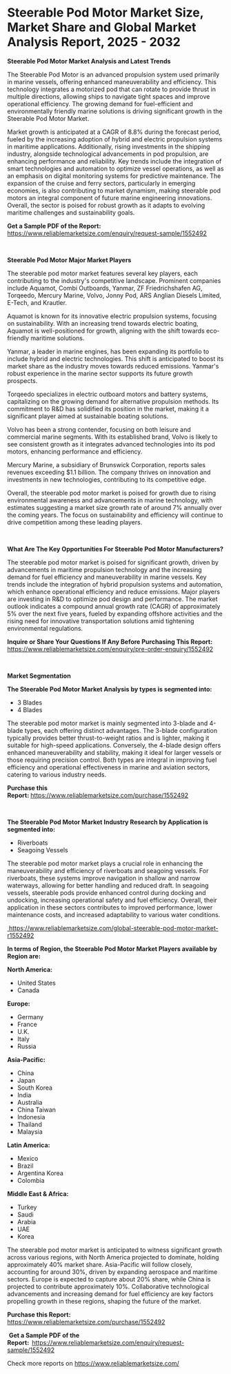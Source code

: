 <p><h1>Steerable Pod Motor Market Size, Market Share and Global Market Analysis Report, 2025 - 2032</h1></p><p><strong>Steerable Pod Motor Market Analysis and Latest Trends</strong></p>
<p><p>The Steerable Pod Motor is an advanced propulsion system used primarily in marine vessels, offering enhanced maneuverability and efficiency. This technology integrates a motorized pod that can rotate to provide thrust in multiple directions, allowing ships to navigate tight spaces and improve operational efficiency. The growing demand for fuel-efficient and environmentally friendly marine solutions is driving significant growth in the Steerable Pod Motor Market.</p><p>Market growth is anticipated at a CAGR of 8.8% during the forecast period, fueled by the increasing adoption of hybrid and electric propulsion systems in maritime applications. Additionally, rising investments in the shipping industry, alongside technological advancements in pod propulsion, are enhancing performance and reliability. Key trends include the integration of smart technologies and automation to optimize vessel operations, as well as an emphasis on digital monitoring systems for predictive maintenance. The expansion of the cruise and ferry sectors, particularly in emerging economies, is also contributing to market dynamism, making steerable pod motors an integral component of future marine engineering innovations. Overall, the sector is poised for robust growth as it adapts to evolving maritime challenges and sustainability goals.</p></p>
<p><strong>Get a Sample PDF of the Report:&nbsp;</strong> <a href="https://www.reliablemarketsize.com/enquiry/request-sample/1552492?utm_campaign=2265&utm_medium=2&utm_source=Github&utm_content=ia&utm_term=27022025&utm_id=steerable-pod-motor">https://www.reliablemarketsize.com/enquiry/request-sample/1552492</a></p>
<p>&nbsp;</p>
<p><strong>Steerable Pod Motor Major Market Players</strong></p>
<p><p>The steerable pod motor market features several key players, each contributing to the industry's competitive landscape. Prominent companies include Aquamot, Combi Outboards, Yanmar, ZF Friedrichshafen AG, Torqeedo, Mercury Marine, Volvo, Jonny Pod, ARS Anglian Diesels Limited, E-Tech, and Krautler.</p><p>Aquamot is known for its innovative electric propulsion systems, focusing on sustainability. With an increasing trend towards electric boating, Aquamot is well-positioned for growth, aligning with the shift towards eco-friendly maritime solutions.</p><p>Yanmar, a leader in marine engines, has been expanding its portfolio to include hybrid and electric technologies. This shift is anticipated to boost its market share as the industry moves towards reduced emissions. Yanmar's robust experience in the marine sector supports its future growth prospects.</p><p>Torqeedo specializes in electric outboard motors and battery systems, capitalizing on the growing demand for alternative propulsion methods. Its commitment to R&D has solidified its position in the market, making it a significant player aimed at sustainable boating solutions.</p><p>Volvo has been a strong contender, focusing on both leisure and commercial marine segments. With its established brand, Volvo is likely to see consistent growth as it integrates advanced technologies into its pod motors, enhancing performance and efficiency.</p><p>Mercury Marine, a subsidiary of Brunswick Corporation, reports sales revenues exceeding $1.1 billion. The company thrives on innovation and investments in new technologies, contributing to its competitive edge.</p><p>Overall, the steerable pod motor market is poised for growth due to rising environmental awareness and advancements in marine technology, with estimates suggesting a market size growth rate of around 7% annually over the coming years. The focus on sustainability and efficiency will continue to drive competition among these leading players.</p></p>
<p>&nbsp;</p>
<p><strong>What Are The Key Opportunities For Steerable Pod Motor Manufacturers?</strong></p>
<p><p>The steerable pod motor market is poised for significant growth, driven by advancements in maritime propulsion technology and the increasing demand for fuel efficiency and maneuverability in marine vessels. Key trends include the integration of hybrid propulsion systems and automation, which enhance operational efficiency and reduce emissions. Major players are investing in R&D to optimize pod design and performance. The market outlook indicates a compound annual growth rate (CAGR) of approximately 5% over the next five years, fueled by expanding offshore activities and the rising need for innovative transportation solutions amid tightening environmental regulations.</p></p>
<p><strong>Inquire or Share Your Questions If Any Before Purchasing This Report:</strong> <a href="https://www.reliablemarketsize.com/enquiry/pre-order-enquiry/1552492?utm_campaign=2265&utm_medium=2&utm_source=Github&utm_content=ia&utm_term=27022025&utm_id=steerable-pod-motor">https://www.reliablemarketsize.com/enquiry/pre-order-enquiry/1552492</a></p>
<p>&nbsp;</p>
<p><strong>Market Segmentation</strong></p>
<p><strong>The Steerable Pod Motor Market Analysis by types is segmented into:</strong></p>
<p><ul><li>3 Blades</li><li>4 Blades</li></ul></p>
<p><p>The steerable pod motor market is mainly segmented into 3-blade and 4-blade types, each offering distinct advantages. The 3-blade configuration typically provides better thrust-to-weight ratios and is lighter, making it suitable for high-speed applications. Conversely, the 4-blade design offers enhanced maneuverability and stability, making it ideal for larger vessels or those requiring precision control. Both types are integral in improving fuel efficiency and operational effectiveness in marine and aviation sectors, catering to various industry needs.</p></p>
<p><strong>Purchase this Report:&nbsp;</strong><a href="https://www.reliablemarketsize.com/purchase/1552492?utm_campaign=2265&utm_medium=2&utm_source=Github&utm_content=ia&utm_term=27022025&utm_id=steerable-pod-motor">https://www.reliablemarketsize.com/purchase/1552492</a></p>
<p>&nbsp;</p>
<p><strong>The Steerable Pod Motor Market Industry Research by Application is segmented into:</strong></p>
<p><ul><li>Riverboats</li><li>Seagoing Vessels</li></ul></p>
<p><p>The steerable pod motor market plays a crucial role in enhancing the maneuverability and efficiency of riverboats and seagoing vessels. For riverboats, these systems improve navigation in shallow and narrow waterways, allowing for better handling and reduced draft. In seagoing vessels, steerable pods provide enhanced control during docking and undocking, increasing operational safety and fuel efficiency. Overall, their application in these sectors contributes to improved performance, lower maintenance costs, and increased adaptability to various water conditions.</p></p>
<p><a href="https://www.reliablemarketsize.com/global-steerable-pod-motor-market-r1552492?utm_campaign=2265&utm_medium=2&utm_source=Github&utm_content=ia&utm_term=27022025&utm_id=steerable-pod-motor">&nbsp;https://www.reliablemarketsize.com/global-steerable-pod-motor-market-r1552492</a></p>
<p><strong>In terms of Region, the Steerable Pod Motor Market Players available by Region are:</strong></p>
<p>
    <p> <strong> North America: </strong>
        <ul>
            <li>United States</li>
            <li>Canada</li>
        </ul>
        </p> 
    <p> <strong> Europe: </strong>
        <ul>
            <li>Germany</li>
            <li>France</li>
            <li>U.K.</li>
            <li>Italy</li>
            <li>Russia</li>
        </ul>
        </p> 
    <p> <strong> Asia-Pacific: </strong>
        <ul>
            <li>China</li>
            <li>Japan</li>
            <li>South Korea</li>
            <li>India</li>
            <li>Australia</li>
            <li>China Taiwan</li>
            <li>Indonesia</li>
            <li>Thailand</li>
            <li>Malaysia</li>
        </ul>
        </p> 
    <p> <strong> Latin America: </strong>
        <ul>
            <li>Mexico</li>
            <li>Brazil</li>
            <li>Argentina Korea</li>
            <li>Colombia</li>
        </ul>
        </p> 
    <p> <strong> Middle East & Africa: </strong>
        <ul>
            <li>Turkey</li>
            <li>Saudi</li>
            <li>Arabia</li>
            <li>UAE</li>
            <li>Korea</li>
        </ul>
    </p>
    </p>
<p><p>The steerable pod motor market is anticipated to witness significant growth across various regions, with North America projected to dominate, holding approximately 40% market share. Asia-Pacific will follow closely, accounting for around 30%, driven by expanding aerospace and maritime sectors. Europe is expected to capture about 20% share, while China is projected to contribute approximately 10%. Collaborative technological advancements and increasing demand for fuel efficiency are key factors propelling growth in these regions, shaping the future of the market.</p></p>
<p><strong>Purchase this Report: </strong><a href="https://www.reliablemarketsize.com/purchase/1552492?utm_campaign=2265&utm_medium=2&utm_source=Github&utm_content=ia&utm_term=27022025&utm_id=steerable-pod-motor">https://www.reliablemarketsize.com/purchase/1552492</a></p>
<p>&nbsp;<strong>Get a Sample PDF of the Report:&nbsp;&nbsp;</strong><a href="https://www.reliablemarketsize.com/enquiry/request-sample/1552492?utm_campaign=2265&utm_medium=2&utm_source=Github&utm_content=ia&utm_term=27022025&utm_id=steerable-pod-motor">https://www.reliablemarketsize.com/enquiry/request-sample/1552492</a></p>
<p><strong></strong></p>
<p>Check more reports on <a href="https://www.reliablemarketsize.com/?utm_campaign=2265&utm_medium=2&utm_source=Github&utm_content=ia&utm_term=27022025&utm_id=steerable-pod-motor">https://www.reliablemarketsize.com/</a></p>